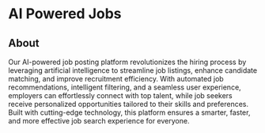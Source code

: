 # AI Powered Jobs

## About
Our AI-powered job posting platform revolutionizes the hiring process by leveraging artificial intelligence to streamline job listings, enhance candidate matching, and improve recruitment efficiency. With automated job recommendations, intelligent filtering, and a seamless user experience, employers can effortlessly connect with top talent, while job seekers receive personalized opportunities tailored to their skills and preferences. Built with cutting-edge technology, this platform ensures a smarter, faster, and more effective job search experience for everyone.